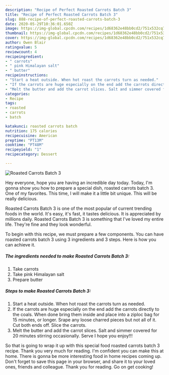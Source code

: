 ```yaml
---
description: "Recipe of Perfect Roasted Carrots Batch 3"
title: "Recipe of Perfect Roasted Carrots Batch 3"
slug: 888-recipe-of-perfect-roasted-carrots-batch-3
date: 2020-05-29T10:36:01.650Z
image: https://img-global.cpcdn.com/recipes/1d68362e48bb0cd2/751x532cq70/roasted-carrots-batch-3-recipe-main-photo.jpg
thumbnail: https://img-global.cpcdn.com/recipes/1d68362e48bb0cd2/751x532cq70/roasted-carrots-batch-3-recipe-main-photo.jpg
cover: https://img-global.cpcdn.com/recipes/1d68362e48bb0cd2/751x532cq70/roasted-carrots-batch-3-recipe-main-photo.jpg
author: Owen Blair
ratingvalue: 5
reviewcount: 4
recipeingredient:
- " carrots"
- " pink Himalayan salt"
- " butter"
recipeinstructions:
- "Start a heat outside. When hot roast the carrots turn as needed."
- "If the carrots are huge especially on the end add the carrots directly to the coals. When done bring them inside and place into a ziploc bag for 15 minutes, or longer. Srape any loose charred pieces but not all of it. Cut both ends off. Slice the carrots."
- "Melt the butter and add the carrot slices. Salt and simmer covered for 20 minutes stirring occasionally. Serve I hope you enjoy!!!"
categories:
- Recipe
tags:
- roasted
- carrots
- batch

katakunci: roasted carrots batch 
nutrition: 175 calories
recipecuisine: American
preptime: "PT13M"
cooktime: "PT48M"
recipeyield: "1"
recipecategory: Dessert

---
```



![Roasted Carrots Batch 3](https://img-global.cpcdn.com/recipes/1d68362e48bb0cd2/751x532cq70/roasted-carrots-batch-3-recipe-main-photo.jpg)

Hey everyone, hope you are having an incredible day today. Today, I'm gonna show you how to prepare a special dish, roasted carrots batch 3. One of my favorites. This time, I will make it a little bit unique. This will be really delicious.

Roasted Carrots Batch 3 is one of the most popular of current trending foods in the world. It's easy, it's fast, it tastes delicious. It is appreciated by millions daily. Roasted Carrots Batch 3 is something that I've loved my entire life. They're fine and they look wonderful.




To begin with this recipe, we must prepare a few components. You can have roasted carrots batch 3 using 3 ingredients and 3 steps. Here is how you can achieve it.

<!--inarticleads1-->

##### The ingredients needed to make Roasted Carrots Batch 3:

1. Take  carrots
1. Take  pink Himalayan salt
1. Prepare  butter




<!--inarticleads2-->

##### Steps to make Roasted Carrots Batch 3:

1. Start a heat outside. When hot roast the carrots turn as needed.
1. If the carrots are huge especially on the end add the carrots directly to the coals. When done bring them inside and place into a ziploc bag for 15 minutes, or longer. Srape any loose charred pieces but not all of it. Cut both ends off. Slice the carrots.
1. Melt the butter and add the carrot slices. Salt and simmer covered for 20 minutes stirring occasionally. Serve I hope you enjoy!!!




So that is going to wrap it up with this special food roasted carrots batch 3 recipe. Thank you very much for reading. I'm confident you can make this at home. There is gonna be more interesting food in home recipes coming up. Don't forget to save this page in your browser, and share it to your loved ones, friends and colleague. Thank you for reading. Go on get cooking!
